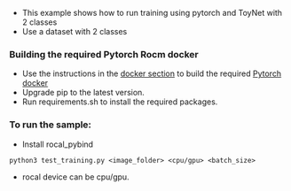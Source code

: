 * This example shows how to run training using pytorch and ToyNet with 2 classes
* Use a dataset with 2 classes

### Building the required Pytorch Rocm docker
* Use the instructions in the [docker section](https://github.com/GPUOpen-ProfessionalCompute-Libraries/MIVisionX/tree/master/docker) to build the required [Pytorch docker](https://github.com/GPUOpen-ProfessionalCompute-Libraries/MIVisionX/tree/master/docker/pytorch)
* Upgrade pip to the latest version.
* Run requirements.sh to install the required packages.

### To run the sample:
* Install rocal_pybind

```
python3 test_training.py <image_folder> <cpu/gpu> <batch_size>
```
* rocal device can be cpu/gpu.
